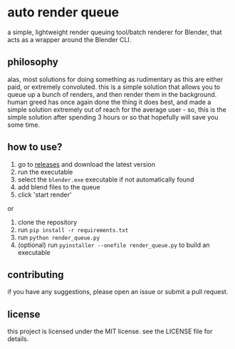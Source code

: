 # auto render queue
a simple, lightweight render queuing tool/batch renderer for Blender, that acts as a wrapper around the Blender CLI.

## philosophy
alas, most solutions for doing something as rudimentary as this are either paid, or extremely convoluted. this is a simple solution that allows you to queue up a bunch of renders, and then render them in the background. human greed has once again done the thing it does best, and made a simple solution extremely out of reach for the average user - so, this is the simple solution after spending 3 hours or so that hopefully will save you some time.

## how to use?
1. go to [releases](https://github.com/sudotman/BlenderOpenRenderQueue/releases) and download the latest version
2. run the executable
3. select the `blender.exe` executable if not automatically found
4. add blend files to the queue
5. click 'start render'

or

1. clone the repository
2. run `pip install -r requirements.txt`
3. run `python render_queue.py`
4. (optional) run `pyinstaller --onefile render_queue.py` to build an executable

## contributing
if you have any suggestions, please open an issue or submit a pull request.

## license
this project is licensed under the MIT license. see the LICENSE file for details.

